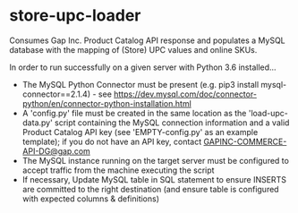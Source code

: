 # store-upc-loader
Consumes Gap Inc. Product Catalog API response and populates a MySQL database with the mapping of (Store) UPC values and online SKUs.

In order to run successfully on a given server with Python 3.6 installed...
- The MySQL Python Connector must be present (e.g. pip3 install mysql-connector==2.1.4) - see https://dev.mysql.com/doc/connector-python/en/connector-python-installation.html
- A 'config.py' file must be created in the same location as the 'load-upc-data.py' script containing the MySQL connection information and a valid Product Catalog API key (see 'EMPTY-config.py' as an example template); if you do not have an API key, contact GAPINC-COMMERCE-API-DG@gap.com
- The MySQL instance running on the target server must be configured to accept traffic from the machine executing the script
- If necessary, Update MySQL table in SQL statement to ensure INSERTS are committed to the right destination (and ensure table is configured with expected columns & definitions)
